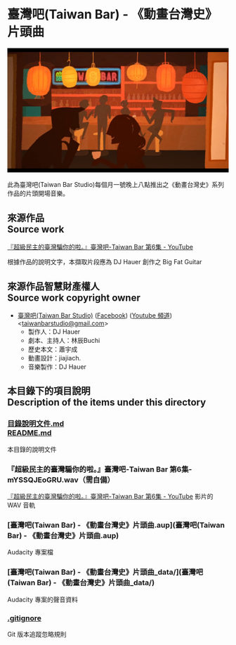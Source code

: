 # 臺灣吧(Taiwan Bar) - 《動畫台灣史》片頭曲
![代表圖](./代表圖.png "代表圖")

此為臺灣吧(Taiwan Bar Studio)每個月一號晚上八點推出之《動畫台灣史》系列作品的片頭開場音樂。

## 來源作品<br />Source work
[『超級民主的臺灣騙你的啦。』臺灣吧-Taiwan Bar 第6集 - YouTube](https://www.youtube.com/watch?v=mYSSQJEoGRU)

根據作品的說明文字，本擷取片段應為 DJ Hauer 創作之 Big Fat Guitar

## 來源作品智慧財產權人<br />Source work copyright owner
* [臺灣吧(Taiwan Bar Studio)](http://taiwanbar.cc/) ([Facebook](https://www.facebook.com/taiwanbarstudio)) ([Youtube 頻道](https://youtube.com/channel/UCRNsHFT7BFoAPBcuAa5sgEQ)) &lt;<taiwanbarstudio@gmail.com>&gt;
	* 製作人：DJ Hauer
	* 劇本、主持人：林辰Buchi
	* 歷史本文：蕭宇成
	* 動畫設計：jiajiach.
	* 音樂製作：DJ Hauer

## 本目錄下的項目說明<br />Description of the items under this directory
### [目錄說明文件.md<br />README.md](README.md)
本目錄的說明文件

### 『超級民主的臺灣騙你的啦。』臺灣吧-Taiwan Bar 第6集-mYSSQJEoGRU.wav（需自備）
[『超級民主的臺灣騙你的啦。』臺灣吧-Taiwan Bar 第6集 - YouTube](https://www.youtube.com/watch?v=mYSSQJEoGRU) 影片的 WAV 音軌

### [臺灣吧(Taiwan Bar) - 《動畫台灣史》片頭曲.aup](臺灣吧(Taiwan Bar) - 《動畫台灣史》片頭曲.aup)
Audacity 專案檔

### [臺灣吧(Taiwan Bar) - 《動畫台灣史》片頭曲_data/](臺灣吧(Taiwan Bar) - 《動畫台灣史》片頭曲_data/)
Audacity 專案的聲音資料

### [.gitignore](.gitignore)
Git 版本追蹤忽略規則
